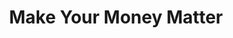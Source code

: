 ---
layout: post
title: Make Your Money Matter
thumb: /images/work-pscu.jpg
year: 2013
agency: Firstborn
role: Lead Front End Developer
href: http://makeyourmoneymatter.org
---